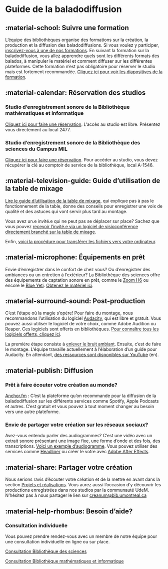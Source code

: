 # Guide de la baladodiffusion

## :material-school: Suivre une formation

L’équipe des bibliothèques organise des formations sur la création, la production et la diffusion des baladodiffusions. Si vous voulez y participer, [inscrivez-vous à une de nos formations](https://bib.umontreal.ca/formations/calendrier?cid=7690&t=g&cal=7690&d=0000-00-00&ct=34766&inc=0). En suivant la formation sur la baladodiffusion, vous allez apprendre quels sont les différents formats des balados, à manipuler le matériel et comment diffuser sur les différentes plateformes. Cette formation n’est pas obligatoire pour réserver le studio mais est fortement recommandée. [Cliquez ici pour voir les diapositives de la formation](https://hackmd.io/@creanum/balado). 

## :material-calendar: Réservation des studios

### **Studio d’enregistrement sonore de la Bibliothèque mathématiques et informatique**
[Cliquez ici pour faire une réservation](https://calendrier.bib.umontreal.ca/space/24357).
L’accès au studio est libre. Présentez vous directement au local 2477.

### **Studio d’enregistrement sonore de la Bibliothèque des sciences du Campus MIL**
[Cliquez ici pour faire une réservation](https://calendrier.bib.umontreal.ca/spaces?lid=2010&gid=5507).
Pour accéder au studio, vous devez récupérer la clé au comptoir de service de la bibliothèque, local A-1546. 

## :material-television-guide: Guide d’utilisation de la table de mixage

[Lire le guide d’utilisation de la table de mixage](rodecasterpro.md), qui explique pas à pas le fonctionnement de la table, donne des conseils pour enregistrer une voix de qualité et des astuces qui vont servir plus tard au montage.

Vous avez un.e invité.e qui ne peut pas se déplacer sur place? Sachez que vous pouvez [recevoir l’invité.e via un logiciel de visioconférence directement branché sur la table de mixage](rodecasterpro.md).

Enfin, [voici la procédure pour transférer les fichiers vers votre ordinateur](rodecasterpro.md#transfert-des-fichiers).

## :material-microphone: Équipements en prêt

Envie d’enregistrer dans le confort de chez vous? Ou d’enregistrer des ambiances ou un entretien à l’extérieur? La Bibliothèque des sciences offre des équipements de captation sonore en prêt, comme le [Zoom H6](https://www.notion.so/Zoom-H6-et-accessoires-97563cbe35d94688a7ce9b1a9a7a2c6f) ou encore le [Blue Yeti](https://www.notion.so/Micro-Blue-Yeti-3d46a690697e411886566b4e0712e354). [Obtenez le matériel ici](https://umontreal.on.worldcat.org/oclc/1346988068). 

## :material-surround-sound: Post-production

C’est l’étape où la magie s’opère! Pour faire du montage, nous recommandons l’utilisation du logiciel [Audacity](https://www.audacityteam.org/), qui est libre et gratuit. Vous pouvez aussi utiliser le logiciel de votre choix, comme Adobe Audition ou Reaper. Ces logiciels sont offerts en bibliothèques. [Pour connaître tous les logiciels offerts, cliquez ici](https://www.notion.so/Logiciels-offerts-793a9c8a4a0a4773a4ffa1e69b73be15). 

La première étape consiste à [enlever le bruit ambiant](https://www.notion.so/R-duction-du-bruit-86eea92be6c04814a2100ad811fafb46). Ensuite, c’est de faire le montage. L’équipe travaille actuellement à l’élaboration d’un guide pour Audacity. En attendant, [des ressources sont disponibles sur YouTube](https://www.youtube.com/watch?v=IXoGmyzNZOY&list=PLqazFFzUAPc7XJjOcH4iPDoIeFHA_eyKh) (en). 

## :material-publish: Diffusion

### Prêt à faire écouter votre création au monde?

[Anchor.fm](http://Anchor.fm) : C’est la plateforme qu’on recommande pour la diffusion de la baladodiffusion sur les différents services comme Spotify, Apple Podcasts et autres. C’est gratuit et vous pouvez à tout moment changer au besoin vers une autre plateforme. 

### Envie de partager votre création sur les réseaux sociaux?

Avez-vous entendu parler des audiogrammes? C’est une vidéo avec un extrait sonore présentant une image fixe, une forme d’onde et des fois, des transcriptions. [Voici un exemple d’audiogramme](https://www.youtube.com/watch?v=jibvu9BHV_k). Vous pouvez utiliser des services comme [Headliner](https://www.headliner.app/) ou créer le votre avec [Adobe After Effects](https://www.notion.so/Adobe-After-Effects-2722ce59ac8542fab529050b963972e7). 

## :material-share: Partager votre création

Nous serions ravis d’écouter votre création et de la mettre en avant dans la section [Projets et réalisations](https://www.notion.so/4d7f8d411822420cb72c0fc93236767e). Vous aurez aussi l’occasion d’y découvrir les productions enregistrées dans nos studios par la communauté UdeM. N’hésitez pas à nous partager le lien sur [creanum@bib.umontreal.ca](https://www.notion.so/Nous-joindre-33f9bd7c0c67457da83396c179ccb487)

## :material-help-rhombus: Besoin d’aide?

### Consultation individuelle

Vous pouvez prendre rendez-vous avec un membre de notre équipe pour une consultation individuelle en ligne ou sur place. 

[Consultation Bibliothèque des sciences](https://outlook.office365.com/owa/calendar/Bibliothquedessciences@Udemontreal.onmicrosoft.com/bookings/s/3hWeLYTrk0KYyl-e4bQcxw2)

[Consultation Bibliothèque mathématiques et informatique](https://outlook.office365.com/owa/calendar/Bibliothquedemathmatiquesetinformatique@Udemontreal.onmicrosoft.com/bookings/)
